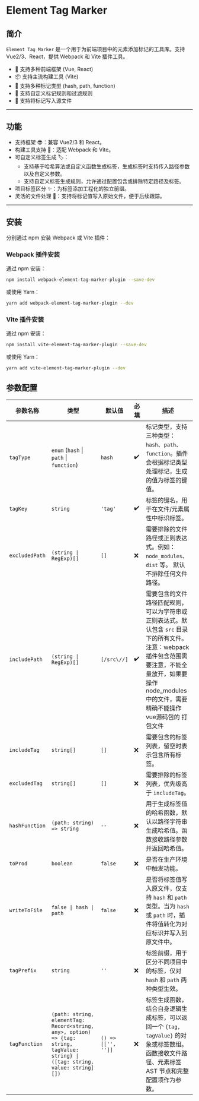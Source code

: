 <!--
 * @Date: 2025-01-21 16:11:04
 * @LastEditors: xiaoshan
 * @LastEditTime: 2025-02-06 13:52:49
 * @FilePath: /element-tag-marker/readme.md
-->
# Element Tag Marker


## 简介

`Element Tag Marker` 是一个用于为前端项目中的元素添加标记的工具库。支持 Vue2/3、React，提供 Webpack 和 Vite 插件工具。

- 🚀 支持多种前端框架 (Vue, React)
- 📦 支持主流构建工具 (Vite)
- 🎨 支持多种标记类型 (hash, path, function)
- 🔧 支持自定义标记规则和过滤规则
- 📝 支持将标记写入源文件

---

## 功能

- 支持框架 😎：兼容 Vue2/3 和 React。
- 构建工具支持 🔧：适配 Webpack 和 Vite。
- 可自定义标签生成 🏷️：
    - 支持基于哈希算法或自定义函数生成标签，生成标签时支持传入路径参数以及自定义参数。
    - 支持自定义标签生成规则，允许通过配置包含或排除特定路径及标签。
- 项目标签区分 ✨：为标签添加工程化的独立前缀。
- 灵活的文件处理 📂：支持将标记值写入原始文件，便于后续跟踪。
---

## 安装

分别通过 npm 安装 Webpack 或 Vite 插件：

### Webpack 插件安装

通过 npm 安装：

```bash
npm install webpack-element-tag-marker-plugin --save-dev
```
或使用 Yarn：

```bash
yarn add webpack-element-tag-marker-plugin --dev
```

### Vite 插件安装

通过 npm 安装：

```bash
npm install vite-element-tag-marker-plugin --save-dev
```

或使用 Yarn：

```bash
yarn add vite-element-tag-marker-plugin --dev
```

## 参数配置
| 参数名称         | 类型                                        | 默认值                   | 必填 | 描述                                                                                                                                          |
|------------------|---------------------------------------------|--------------------------|----------|-----------------------------------------------------------------------------------------------------------------------------------------------|
| `tagType`        | `enum` (`hash` \| `path` \| `function`)     | `hash`           | ✔️       | 标记类型，支持三种类型：`hash`、`path`、`function`。插件会根据标记类型处理标记，生成的值为标签的键值。                                          |
| `tagKey`         | `string`                                   | `'tag'`                  | ✔️       | 标签的键名，用于在文件/元素属性中标识标签。                                                                                                 |
| `excludedPath`   | `(string \| RegExp)[]`                      | `[]`                     | ❌       | 需要排除的文件路径或正则表达式。例如：`node_modules`、`dist` 等。 默认不排除任何文件路径。                                                     |
| `includePath`    | `(string \| RegExp)[]`                      | `[/src\//]`              | ✔️       | 需要包含的文件路径匹配规则，可以为字符串或正则表达式。默认包含 `src` 目录下的所有文件。注意：webpack 插件包含范围需要注意，不能全量放开，如果要操作node_modules中的文件，需要精确不能操作 vue源码包的 打包文件 |
| `includeTag`     | `string[]`                                 | `[]`                     | ❌       | 需要包含的标签列表，留空时表示包含所有标签。                                                                                                 |
| `excludedTag`    | `string[]`                                 | `[]`                     | ❌       | 需要排除的标签列表，优先级高于 `includeTag`。                                                                                                |
| `hashFunction`   | `(path: string) => string`                 | `--`          | ❌       | 用于生成标签值的哈希函数，默认以路径字符串生成哈希值。函数接收路径参数并返回哈希值。                                                         |
| `toProd`         | `boolean`                                  | `false`                  | ❌       | 是否在生产环境中触发功能。                                                                                                                   |
| `writeToFile`    | `false \| hash \| path`                    | `false`                  | ❌       | 是否将标签值写入原文件，仅支持 `hash` 和 `path` 类型。当为 `hash` 或 `path` 时，插件将值转化为对应标识并写入到原文件中。                        |
| `tagPrefix`      | `string`                                   | `''`                     | ❌       | 标签前缀，用于区分不同项目中的标签，仅对 `hash` 和 `path` 两种类型生效。                                                                    |
| `tagFunction`    | `(path: string, elementTag: Record<string, any>, option) => {tag: string, tagValue: string} \| ([tag: string, value: string][])` | `() => [['', '']]` | ❌       | 标签生成函数，结合自身逻辑生成标签，可以返回一个 `{tag, tagValue}` 的对象或标签数组。函数接收文件路径、元素标签 AST 节点和完整配置项作为参数。 |

